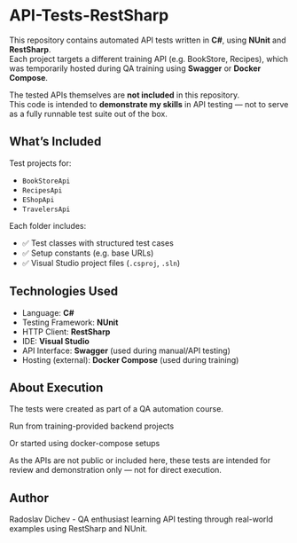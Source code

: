 # API-Tests-RestSharp

This repository contains automated API tests written in **C#**, using **NUnit** and **RestSharp**.  
Each project targets a different training API (e.g. BookStore, Recipes), which was temporarily hosted during QA training using **Swagger** or **Docker Compose**.

The tested APIs themselves are **not included** in this repository.  
This code is intended to **demonstrate my skills** in API testing — not to serve as a fully runnable test suite out of the box.

## What’s Included

Test projects for:

- `BookStoreApi`
- `RecipesApi`
- `EShopApi`
- `TravelersApi`

Each folder includes:

- ✅ Test classes with structured test cases
- ✅ Setup constants (e.g. base URLs)
- ✅ Visual Studio project files (`.csproj`, `.sln`)

## Technologies Used

- Language: **C#**
- Testing Framework: **NUnit**
- HTTP Client: **RestSharp**
- IDE: **Visual Studio**
- API Interface: **Swagger** (used during manual/API testing)
- Hosting (external): **Docker Compose** (used during training)

## About Execution

The tests were created as part of a QA automation course.  

Run from training-provided backend projects

Or started using docker-compose setups

As the APIs are not public or included here, these tests are intended for review and demonstration only — not for direct execution.

## Author
Radoslav Dichev - QA enthusiast learning API testing through real-world examples using RestSharp and NUnit.
